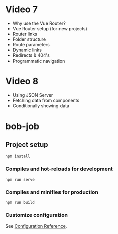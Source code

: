 # Video 7

-  Why use the Vue Router?
-  Vue Router setup (for new projects)
-  Router links
-  Folder structure
-  Route parameters
-  Dynamic links
-  Redirects & 404's
-  Programmatic navigation

# Video 8

-  Using JSON Server
-  Fetching data from components
-  Conditionally showing data

# bob-job

## Project setup

```
npm install
```

### Compiles and hot-reloads for development

```
npm run serve
```

### Compiles and minifies for production

```
npm run build
```

### Customize configuration

See [Configuration Reference](https://cli.vuejs.org/config/).
